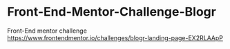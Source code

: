 # Front-End-Mentor-Challenge-Blogr
Front-End mentor challenge https://www.frontendmentor.io/challenges/blogr-landing-page-EX2RLAApP
